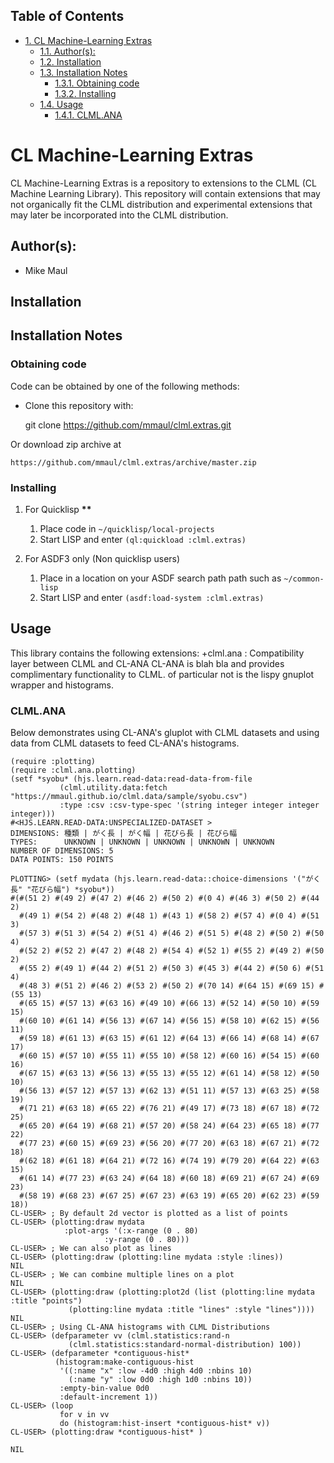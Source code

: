 <div id="table-of-contents">
<h2>Table of Contents</h2>
<div id="text-table-of-contents">
<ul>
<li><a href="#sec-1">1. CL Machine-Learning Extras</a>
<ul>
<li><a href="#sec-1-1">1.1. Author(s):</a></li>
<li><a href="#sec-1-2">1.2. Installation</a></li>
<li><a href="#sec-1-3">1.3. Installation Notes</a>
<ul>
<li><a href="#sec-1-3-1">1.3.1. Obtaining code</a></li>
<li><a href="#sec-1-3-2">1.3.2. Installing</a></li>
</ul>
</li>
<li><a href="#sec-1-4">1.4. Usage</a>
<ul>
<li><a href="#sec-1-4-1">1.4.1. CLML.ANA</a></li>
</ul>
</li>
</ul>
</li>
</ul>
</div>
</div>


# CL Machine-Learning Extras

CL Machine-Learning Extras is a repository to extensions to the CLML
(CL Machine Learning Library). This repository will contain extensions
that may not organically fit the CLML distribution and experimental
extensions that may later be incorporated into the CLML distribution.

## Author(s):

-   Mike Maul

## Installation

## Installation Notes

### Obtaining code

Code can be obtained by one of the following methods:
-   Clone this repository with:

    git clone https://github.com/mmaul/clml.extras.git

Or download zip archive at

    https://github.com/mmaul/clml.extras/archive/master.zip

### Installing

1.  For Quicklisp **\*\***

    1.  Place code in `~/quicklisp/local-projects`
    2.  Start LISP and enter `(ql:quickload :clml.extras)`

2.  For ASDF3 only (Non quicklisp users)

    1.  Place in a location on your ASDF search path path such as `~/common-lisp`
    2.  Start LISP and enter `(asdf:load-system :clml.extras)`

## Usage

This library contains the following extensions:
  +clml.ana : Compatibility layer between CLML and CL-ANA
    CL-ANA is blah bla and provides complimentary functionality to
    CLML. of particular not is the lispy gnuplot wrapper and
    histograms.

### CLML.ANA

Below demonstrates using CL-ANA's gluplot with CLML datasets and using
data from CLML datasets to feed CL-ANA's histograms.

    (require :plotting)
    (require :clml.ana.plotting)
    (setf *syobu* (hjs.learn.read-data:read-data-from-file 
               (clml.utility.data:fetch "https://mmaul.github.io/clml.data/sample/syobu.csv")
               :type :csv :csv-type-spec '(string integer integer integer integer)))
    #<HJS.LEARN.READ-DATA:UNSPECIALIZED-DATASET >
    DIMENSIONS: 種類 | がく長 | がく幅 | 花びら長 | 花びら幅
    TYPES:      UNKNOWN | UNKNOWN | UNKNOWN | UNKNOWN | UNKNOWN
    NUMBER OF DIMENSIONS: 5
    DATA POINTS: 150 POINTS
    
    PLOTTING> (setf mydata (hjs.learn.read-data::choice-dimensions '("がく長" "花びら幅") *syobu*))
    #(#(51 2) #(49 2) #(47 2) #(46 2) #(50 2) #(0 4) #(46 3) #(50 2) #(44 2)
      #(49 1) #(54 2) #(48 2) #(48 1) #(43 1) #(58 2) #(57 4) #(0 4) #(51 3)
      #(57 3) #(51 3) #(54 2) #(51 4) #(46 2) #(51 5) #(48 2) #(50 2) #(50 4)
      #(52 2) #(52 2) #(47 2) #(48 2) #(54 4) #(52 1) #(55 2) #(49 2) #(50 2)
      #(55 2) #(49 1) #(44 2) #(51 2) #(50 3) #(45 3) #(44 2) #(50 6) #(51 4)
      #(48 3) #(51 2) #(46 2) #(53 2) #(50 2) #(70 14) #(64 15) #(69 15) #(55 13)
      #(65 15) #(57 13) #(63 16) #(49 10) #(66 13) #(52 14) #(50 10) #(59 15)
      #(60 10) #(61 14) #(56 13) #(67 14) #(56 15) #(58 10) #(62 15) #(56 11)
      #(59 18) #(61 13) #(63 15) #(61 12) #(64 13) #(66 14) #(68 14) #(67 17)
      #(60 15) #(57 10) #(55 11) #(55 10) #(58 12) #(60 16) #(54 15) #(60 16)
      #(67 15) #(63 13) #(56 13) #(55 13) #(55 12) #(61 14) #(58 12) #(50 10)
      #(56 13) #(57 12) #(57 13) #(62 13) #(51 11) #(57 13) #(63 25) #(58 19)
      #(71 21) #(63 18) #(65 22) #(76 21) #(49 17) #(73 18) #(67 18) #(72 25)
      #(65 20) #(64 19) #(68 21) #(57 20) #(58 24) #(64 23) #(65 18) #(77 22)
      #(77 23) #(60 15) #(69 23) #(56 20) #(77 20) #(63 18) #(67 21) #(72 18)
      #(62 18) #(61 18) #(64 21) #(72 16) #(74 19) #(79 20) #(64 22) #(63 15)
      #(61 14) #(77 23) #(63 24) #(64 18) #(60 18) #(69 21) #(67 24) #(69 23)
      #(58 19) #(68 23) #(67 25) #(67 23) #(63 19) #(65 20) #(62 23) #(59 18))
    CL-USER> ; By default 2d vector is plotted as a list of points
    CL-USER> (plotting:draw mydata
                :plot-args '(:x-range (0 . 80)
                         :y-range (0 . 80)))
    CL-USER> ; We can also plot as lines
    CL-USER> (plotting:draw (plotting:line mydata :style :lines))
    NIL 
    CL-USER> ; We can combine multiple lines on a plot
    NIL
    CL-USER> (plotting:draw (plotting:plot2d (list (plotting:line mydata :title "points") 
                 (plotting:line mydata :title "lines" :style "lines"))))
    NIL
    CL-USER> ; Using CL-ANA histograms with CLML Distributions
    CL-USER> (defparameter vv (clml.statistics:rand-n 
                 (clml.statistics:standard-normal-distribution) 100))
    CL-USER> (defparameter *contiguous-hist*
              (histogram:make-contiguous-hist
               '((:name "x" :low -4d0 :high 4d0 :nbins 10)
                 (:name "y" :low 0d0 :high 1d0 :nbins 10))
               :empty-bin-value 0d0
               :default-increment 1))
    CL-USER> (loop
               for v in vv
               do (histogram:hist-insert *contiguous-hist* v))
    CL-USER> (plotting:draw *contiguous-hist* )
    
    NIL